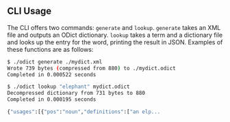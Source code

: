 CLI Usage
---------

The CLI offers two commands: `generate` and `lookup`. `generate` takes an XML file and outputs an ODict dictionary.
  `lookup` takes a term and a dictionary file and looks up the entry for the word, printing the result in JSON. Examples
  of these functions are as follows: 
  
```bash
$ ./odict generate ./mydict.xml                                                                                                                                             [00:35:40]
Wrote 739 bytes (compressed from 880) to ./mydict.odict
Completed in 0.000522 seconds

$ ./odict lookup "elephant" mydict.odict                                                                                                                                       [00:35:57]
Decompressed dictionary from 731 bytes to 880
Completed in 0.000195 seconds

{"usages":[{"pos":"noun","definitions":["an elp...
```